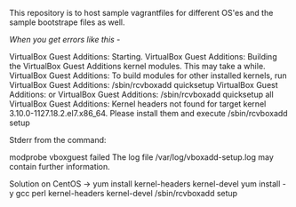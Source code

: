 This repository is to host sample vagrantfiles for different OS'es and the sample bootstrape files as well.

*When you get errors like this -*

VirtualBox Guest Additions: Starting.
VirtualBox Guest Additions: Building the VirtualBox Guest Additions kernel
modules.  This may take a while.
VirtualBox Guest Additions: To build modules for other installed kernels, run
VirtualBox Guest Additions:   /sbin/rcvboxadd quicksetup <version>
VirtualBox Guest Additions: or
VirtualBox Guest Additions:   /sbin/rcvboxadd quicksetup all
VirtualBox Guest Additions: Kernel headers not found for target kernel
3.10.0-1127.18.2.el7.x86_64. Please install them and execute
  /sbin/rcvboxadd setup


Stderr from the command:

modprobe vboxguest failed
The log file /var/log/vboxadd-setup.log may contain further information.

Solution on CentOS ->
yum install kernel-headers kernel-devel
yum install -y gcc perl kernel-headers kernel-devel
/sbin/rcvboxadd setup
